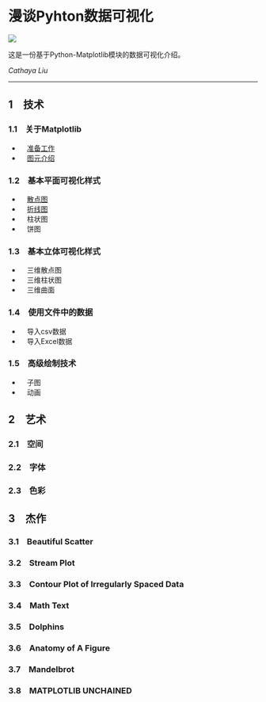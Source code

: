 # 漫谈Pyhton数据可视化
![](https://matplotlib.org/_static/logo2.png)

这是一份基于Python-Matplotlib模块的数据可视化介绍。

_Cathaya Liu_

***
## 1&emsp;技术
### 1.1&emsp;关于Matplotlib
* &emsp;[准备工作](https://github.com/Cathayaliu/Pyhton-Data-Visualization-Intro/blob/master/text/chapter1.1.1.md)
* &emsp;[图元介绍](https://github.com/Cathayaliu/Pyhton-Data-Visualization-Intro/blob/master/text/chapter1.1.2.md)
### 1.2&emsp;基本平面可视化样式
* &emsp;[散点图](https://github.com/Cathayaliu/Pyhton-Data-Visualization-Intro/blob/master/text/chapter1.2.1.md)
* &emsp;[折线图](https://github.com/Cathayaliu/Pyhton-Data-Visualization-Intro/blob/master/text/chapter1.2.2.md)
* &emsp;柱状图
* &emsp;饼图
### 1.3&emsp;基本立体可视化样式
* &emsp;三维散点图
* &emsp;三维柱状图
* &emsp;三维曲面
### 1.4&emsp;使用文件中的数据
* &emsp;导入csv数据
* &emsp;导入Excel数据
### 1.5&emsp;高级绘制技术
* &emsp;子图
* &emsp;动画
## 2&emsp;艺术
### 2.1&emsp;空间
### 2.2&emsp;字体
### 2.3&emsp;色彩
## 3&emsp;杰作
### 3.1&emsp;Beautiful Scatter
### 3.2&emsp;Stream Plot
### 3.3&emsp;Contour Plot of Irregularly Spaced Data
### 3.4&emsp;Math Text
### 3.5&emsp;Dolphins
### 3.6&emsp;Anatomy of A Figure
### 3.7&emsp;Mandelbrot
### 3.8&emsp;MATPLOTLIB UNCHAINED
